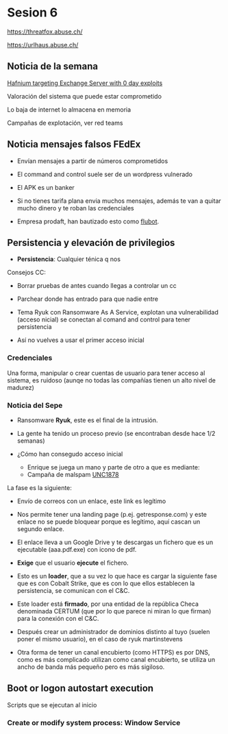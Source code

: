 # Sesion 6

https://threatfox.abuse.ch/

https://urlhaus.abuse.ch/


## Noticia de la semana

[Hafnium targeting Exchange Server with 0 day exploits](https://www.microsoft.com/security/blog/2021/03/02/hafnium-targeting-exchange-servers/)

Valoración del sistema que puede estar comprometido


Lo baja de internet lo almacena en memoria

Campañas de explotación, ver red teams


## Noticia mensajes falsos FEdEx

* Envían mensajes a partir de números comprometidos

* El command and control suele ser de un wordpress vulnerado
* El APK es un banker

* Si no tienes tarifa plana envia muchos mensajes, además te van a quitar mucho dinero y te roban las credenciales

* Empresa prodaft, han bautizado esto como [flubot](https://www.xataka.com/basics/flubot-que-sabemos-ahora-virus-sms-fedex-como-funciona).


## Persistencia y elevación de privilegios

* __Persistencia__: Cualquier ténica q nos

Consejos CC:
* Borrar pruebas de antes cuando llegas a controlar un cc
* Parchear donde has entrado para que nadie entre


* Tema Ryuk con Ransomware As A Service, explotan una vulnerabilidad (acceso nicial) se conectan al comand and control para tener persistencia
* Así no vuelves a usar el primer acceso inicial

### Credenciales

Una forma, manipular o crear cuentas de usuario para tener acceso al sistema, es ruidoso (aunqe no todas las compañías tienen un alto nivel de madurez)



### Noticia del Sepe 

* Ransomware __Ryuk__, este es el final de la intrusión.
* La gente ha tenido un proceso previo (se encontraban desde hace 1/2 semanas)

* ¿Cómo han consegudo acceso inicial
  * Enrique se juega un mano y parte de otro a que es mediante:
  * Campaña de malspam [UNC1878](https://malpedia.caad.fkie.fraunhofer.de/actor/unc1878)

La fase es la siguiente:

* Envío de correos con un enlace, este link es legítimo
* Nos permite tener una landing page (p.ej. getresponse.com) y este enlace no se puede bloquear porque es legítimo, aquí cascan un segundo enlace.

* El enlace lleva a un Google Drive y te descargas un fichero que es un ejecutable  (aaa.pdf.exe) con icono de pdf.

* __Exige__ que el usuario __ejecute__ el fichero.

* Esto es un __loader__, que a su vez lo que hace es cargar la siguiente fase que es con Cobalt Strike, que es con lo que ellos establecen la persistencia, se comunican con el C&C.

* Este loader está __firmado__, por una entidad de la república Checa denominada CERTUM (que por lo que parece ni miran lo que firman) para la conexión con el C&C.

* Después crear un administrador de dominios distinto al tuyo (suelen poner el mismo usuario), en el caso de ryuk martinstevens


* Otra forma de tener un canal encubierto (como HTTPS) es por DNS, como es más complicado utilizan como canal encubierto, se utiliza un ancho de banda más pequeño pero es más sigiloso.

## Boot or logon autostart execution

Scripts que se ejecutan al inicio


### Create or modify system process: Window Service
  